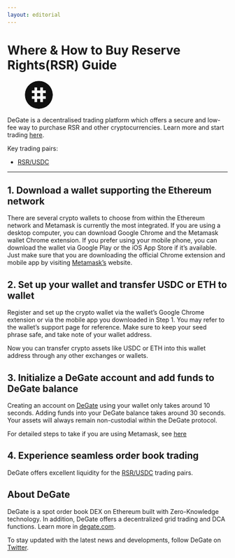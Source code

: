 ```yaml
---
layout: editorial
---
```


# Where & How to Buy Reserve Rights(RSR) Guide

<figure><img src="../.gitbook/assets/rsr_0x320623b8e4ff03373931769a31fc52a4e78b5d70.png" alt="RSR" width="64" style="border-radius: 50%;"><figcaption></figcaption></figure>

DeGate is a decentralised trading platform which offers a secure and low-fee way to purchase RSR and other cryptocurrencies. Learn more and start trading [here](https://app.degate.com/trade/USDC/0x320623b8e4ff03373931769a31fc52a4e78b5d70?utm_source=howtobuy).&#x20;

Key trading pairs:

* [RSR/USDC](https://app.degate.com/trade/USDC/0x320623b8e4ff03373931769a31fc52a4e78b5d70?utm_source=howtobuy)

***

## 1. Download a wallet supporting the Ethereum network

There are several crypto wallets to choose from within the Ethereum network and Metamask is currently the most integrated. If you are using a desktop computer, you can download Google Chrome and the Metamask wallet Chrome extension. If you prefer using your mobile phone, you can download the wallet via Google Play or the iOS App Store if it’s available. Just make sure that you are downloading the official Chrome extension and mobile app by visiting [Metamask’s](https://metamask.io/) website.

## 2. Set up your wallet and transfer USDC or ETH to wallet

Register and set up the crypto wallet via the wallet’s Google Chrome extension or via the mobile app you downloaded in Step 1. You may refer to the wallet’s support page for reference. Make sure to keep your seed phrase safe, and take note of your wallet address.&#x20;

Now you can transfer crypto assets like USDC or ETH into this wallet address through any other exchanges or wallets.

## 3. Initialize a DeGate account and add funds to DeGate balance

Creating an account on [DeGate](https://app.degate.com/?utm_source=RSR_howtobuy) using your wallet only takes around 10 seconds. Adding funds into your DeGate balance takes around 30 seconds. Your assets will always remain non-custodial within the DeGate protocol.

For detailed steps to take if you are using Metamask, see [here](https://docs.degate.com/v/product_en/main-features/wallet-connectivity/metamask)

## 4. Experience seamless order book trading

DeGate offers excellent liquidity for the [RSR/USDC](https://app.degate.com/trade/USDC/0x320623b8e4ff03373931769a31fc52a4e78b5d70?utm_source=howtobuy) trading pairs.&#x20;

## About DeGate

DeGate is a spot order book DEX on Ethereum built with Zero-Knowledge technology. In addition, DeGate offers a decentralized grid trading and DCA functions. Learn more in [degate.com](https://degate.com/?utm_source=RSR_howtobuy).

To stay updated with the latest news and developments, follow DeGate on [Twitter](https://twitter.com/degatedex).
